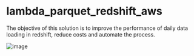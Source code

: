 # lambda_parquet_redshift_aws

The objective of this solution is to improve the performance of daily data loading in redshift, reduce costs and automate the process.

![image](https://github.com/NapoliD/lambda_parquet_redshift_aws/assets/53539772/2523ec49-6a63-4f43-8a5b-08273859ecdf)

